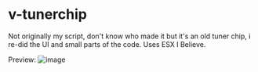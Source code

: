 # v-tunerchip
Not originally my script, don't know who made it but it's an old tuner chip, i re-did the UI and small parts of the code. Uses ESX I Believe.

Preview: ![image](https://user-images.githubusercontent.com/101529155/234955666-83f48eaf-a046-4413-af67-985bde4dbd2b.png)
